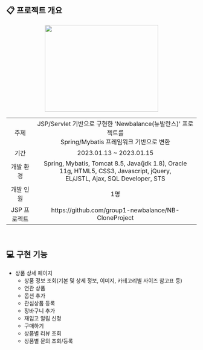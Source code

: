 <br>

## :clipboard: 프로젝트 개요

<p align="center"><img src="https://user-images.githubusercontent.com/85548480/217303881-d0f120c6-9e0d-425c-8e77-a1fa1ba816ad.png" width="300" height="230"></p>

<table>
<tr align="center">
<td>주제</td>
<td>JSP/Servlet 기반으로 구현한 'Newbalance(뉴발란스)' 프로젝트를<br>Spring/Mybatis 프레임워크 기반으로 변환</td>
</tr>
<tr align="center">
<td>기간</td>
<td>2023.01.13 ~ 2023.01.15</td>
</tr>
<tr align="center">
<td>개발 환경</td>
<td>Spring, Mybatis, Tomcat 8.5, Java(jdk 1.8), Oracle 11g, HTML5, CSS3, Javascript, jQuery, <br>EL/JSTL, Ajax, SQL Developer, STS</td>
</tr>
<tr align="center">
<td>개발 인원</td>
<td>1명</td>
</tr>
<tr align="center">
<td>JSP 프로젝트</td>
<td>https://github.com/group1-newbalance/NB-CloneProject</td>
</tr>
</table>


<br>

## :computer: 구현 기능

* 상품 상세 페이지
  * 상품 정보 조회(기본 및 상세 정보, 이미지, 카테고리별 사이즈 참고표 등)
  * 연관 상품
  * 옵션 추가
  * 관심상품 등록
  * 장바구니 추가
  * 재입고 알림 신청
  * 구매하기
  * 상품별 리뷰 조회
  * 상품별 문의 조회/등록
 
<br>
